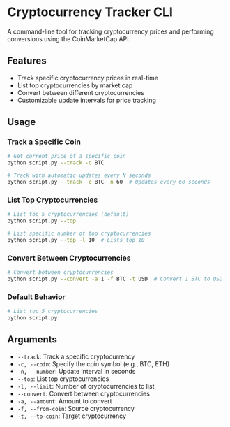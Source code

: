 


          
# Cryptocurrency Tracker CLI

A command-line tool for tracking cryptocurrency prices and performing conversions using the CoinMarketCap API.

## Features

- Track specific cryptocurrency prices in real-time
- List top cryptocurrencies by market cap
- Convert between different cryptocurrencies
- Customizable update intervals for price tracking

## Usage

### Track a Specific Coin

```bash
# Get current price of a specific coin
python script.py --track -c BTC

# Track with automatic updates every N seconds
python script.py --track -c BTC -n 60  # Updates every 60 seconds
```

### List Top Cryptocurrencies

```bash
# List top 5 cryptocurrencies (default)
python script.py --top

# List specific number of top cryptocurrencies
python script.py --top -l 10  # Lists top 10
```

### Convert Between Cryptocurrencies

```bash
# Convert between cryptocurrencies
python script.py --convert -a 1 -f BTC -t USD  # Convert 1 BTC to USD
```

### Default Behavior

```bash
# List top 5 cryptocurrencies
python script.py
```

## Arguments

- `--track`: Track a specific cryptocurrency
- `-c, --coin`: Specify the coin symbol (e.g., BTC, ETH)
- `-n, --number`: Update interval in seconds
- `--top`: List top cryptocurrencies
- `-l, --limit`: Number of cryptocurrencies to list
- `--convert`: Convert between cryptocurrencies
- `-a, --amount`: Amount to convert
- `-f, --from-coin`: Source cryptocurrency
- `-t, --to-coin`: Target cryptocurrency

        